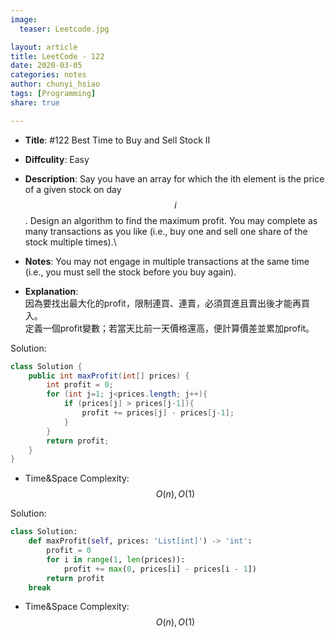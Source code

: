 ```yaml
---
image:
  teaser: Leetcode.jpg

layout: article
title: LeetCode - 122
date: 2020-03-05
categories: notes
author: chunyi_hsiao
tags: [Programming]
share: true

---
```


- **Title**: #122 Best Time to Buy and Sell Stock II
- **Diffculity**: Easy 
- **Description**: Say you have an array for which the ith element is the price of a given stock on day $$i$$.
Design an algorithm to find the maximum profit. You may complete as many transactions as you like (i.e., buy one and sell one share of the stock multiple times).\
- **Notes**: 
You may not engage in multiple transactions at the same time (i.e., you must sell the stock before you buy again).

- **Explanation**: \
因為要找出最大化的profit，限制連買、連賣，必須買進且賣出後才能再買入。\
定義一個profit變數；若當天比前一天價格還高，便計算價差並累加profit。


Solution:
```java
class Solution {
    public int maxProfit(int[] prices) {
        int profit = 0;
        for (int j=1; j<prices.length; j++){
            if (prices[j] > prices[j-1]){
                profit += prices[j] - prices[j-1];
            }
        }
        return profit;
    }
}
```
- Time&Space Complexity: $$O(n), O(1)$$


Solution:
```python
class Solution:
    def maxProfit(self, prices: 'List[int]') -> 'int':
        profit = 0
        for i in range(1, len(prices)):
            profit += max(0, prices[i] - prices[i - 1])
        return profit
    break
```
- Time&Space Complexity: $$O(n), O(1)$$
